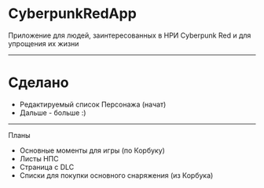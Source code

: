 # CyberpunkRedApp
Приложение для людей, заинтересованных в НРИ Cyberpunk Red и для упрощения их жизни
____
# Сделано
* Редактируемый список Персонажа (начат)
* Дальше - больше :)
____
Планы
* Основные моменты для игры (по Корбуку)
* Листы НПС
* Страница с DLC
* Списки для покупки основного снаряжения (из Корбука)
